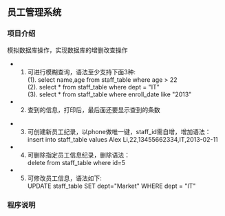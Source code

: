 ## 员工管理系统
### 项目介绍
模拟数据库操作，实现数据库的增删改查操作
* 1. 可进行模糊查询，语法至少支持下面3种:<br>
    (1). select name,age from staff_table where age > 22<br>
    (2). select  * from staff_table where dept = "IT"<br>
    (3). select  * from staff_table where enroll_date like "2013"<br>
* 2. 查到的信息，打印后，最后面还要显示查到的条数

- 3. 可创建新员工纪录，以phone做唯一键，staff_id需自增，增加语法：<br>
    insert into staff_table values Alex Li,22,13455662334,IT,2013-02-11

- 4. 可删除指定员工信息纪录，删除语法：<br>
delete from staff_table where id=5

- 5. 可修改员工信息，语法如下:<br>
    UPDATE staff_table SET dept="Market" WHERE dept = "IT"


### 程序说明





